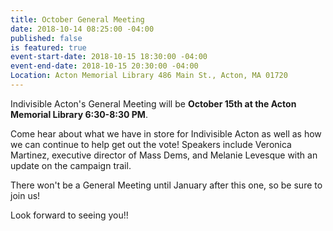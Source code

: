 ```yaml
---
title: October General Meeting
date: 2018-10-14 08:25:00 -04:00
published: false
is featured: true
event-start-date: 2018-10-15 18:30:00 -04:00
event-end-date: 2018-10-15 20:30:00 -04:00
Location: Acton Memorial Library 486 Main St., Acton, MA 01720
---
```


Indivisible Acton's General Meeting will be **October 15th at the Acton Memorial Library 6:30-8:30 PM**. 

Come hear about what we have in store for Indivisible Acton as well as how we can continue to help get out the vote! Speakers include Veronica Martinez, executive director of Mass Dems, and Melanie Levesque with an update on the campaign trail. 

There won't be a General Meeting until January after this one, so be sure to join us!

Look forward to seeing you!!